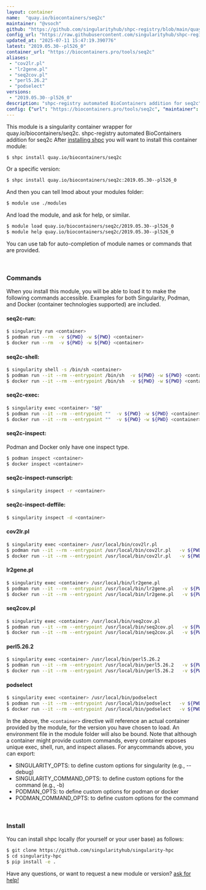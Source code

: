 ```yaml
---
layout: container
name:  "quay.io/biocontainers/seq2c"
maintainer: "@vsoch"
github: "https://github.com/singularityhub/shpc-registry/blob/main/quay.io/biocontainers/seq2c/container.yaml"
config_url: "https://raw.githubusercontent.com/singularityhub/shpc-registry/main/quay.io/biocontainers/seq2c/container.yaml"
updated_at: "2025-07-11 15:47:19.390776"
latest: "2019.05.30--pl526_0"
container_url: "https://biocontainers.pro/tools/seq2c"
aliases:
 - "cov2lr.pl"
 - "lr2gene.pl"
 - "seq2cov.pl"
 - "perl5.26.2"
 - "podselect"
versions:
 - "2019.05.30--pl526_0"
description: "shpc-registry automated BioContainers addition for seq2c"
config: {"url": "https://biocontainers.pro/tools/seq2c", "maintainer": "@vsoch", "description": "shpc-registry automated BioContainers addition for seq2c", "latest": {"2019.05.30--pl526_0": "sha256:b6af254e7b6caf197e5cdaf3f383fd7fd7d0a06023f07fe058acfeb3198732eb"}, "tags": {"2019.05.30--pl526_0": "sha256:b6af254e7b6caf197e5cdaf3f383fd7fd7d0a06023f07fe058acfeb3198732eb"}, "docker": "quay.io/biocontainers/seq2c", "aliases": {"cov2lr.pl": "/usr/local/bin/cov2lr.pl", "lr2gene.pl": "/usr/local/bin/lr2gene.pl", "seq2cov.pl": "/usr/local/bin/seq2cov.pl", "perl5.26.2": "/usr/local/bin/perl5.26.2", "podselect": "/usr/local/bin/podselect"}}
---
```


This module is a singularity container wrapper for quay.io/biocontainers/seq2c.
shpc-registry automated BioContainers addition for seq2c
After [installing shpc](#install) you will want to install this container module:


```bash
$ shpc install quay.io/biocontainers/seq2c
```

Or a specific version:

```bash
$ shpc install quay.io/biocontainers/seq2c:2019.05.30--pl526_0
```

And then you can tell lmod about your modules folder:

```bash
$ module use ./modules
```

And load the module, and ask for help, or similar.

```bash
$ module load quay.io/biocontainers/seq2c/2019.05.30--pl526_0
$ module help quay.io/biocontainers/seq2c/2019.05.30--pl526_0
```

You can use tab for auto-completion of module names or commands that are provided.

<br>

### Commands

When you install this module, you will be able to load it to make the following commands accessible.
Examples for both Singularity, Podman, and Docker (container technologies supported) are included.

#### seq2c-run:

```bash
$ singularity run <container>
$ podman run --rm  -v ${PWD} -w ${PWD} <container>
$ docker run --rm  -v ${PWD} -w ${PWD} <container>
```

#### seq2c-shell:

```bash
$ singularity shell -s /bin/sh <container>
$ podman run --it --rm --entrypoint /bin/sh  -v ${PWD} -w ${PWD} <container>
$ docker run --it --rm --entrypoint /bin/sh  -v ${PWD} -w ${PWD} <container>
```

#### seq2c-exec:

```bash
$ singularity exec <container> "$@"
$ podman run --it --rm --entrypoint ""  -v ${PWD} -w ${PWD} <container> "$@"
$ docker run --it --rm --entrypoint ""  -v ${PWD} -w ${PWD} <container> "$@"
```

#### seq2c-inspect:

Podman and Docker only have one inspect type.

```bash
$ podman inspect <container>
$ docker inspect <container>
```

#### seq2c-inspect-runscript:

```bash
$ singularity inspect -r <container>
```

#### seq2c-inspect-deffile:

```bash
$ singularity inspect -d <container>
```


#### cov2lr.pl

```bash
$ singularity exec <container> /usr/local/bin/cov2lr.pl
$ podman run --it --rm --entrypoint /usr/local/bin/cov2lr.pl   -v ${PWD} -w ${PWD} <container> -c " $@"
$ docker run --it --rm --entrypoint /usr/local/bin/cov2lr.pl   -v ${PWD} -w ${PWD} <container> -c " $@"
```


#### lr2gene.pl

```bash
$ singularity exec <container> /usr/local/bin/lr2gene.pl
$ podman run --it --rm --entrypoint /usr/local/bin/lr2gene.pl   -v ${PWD} -w ${PWD} <container> -c " $@"
$ docker run --it --rm --entrypoint /usr/local/bin/lr2gene.pl   -v ${PWD} -w ${PWD} <container> -c " $@"
```


#### seq2cov.pl

```bash
$ singularity exec <container> /usr/local/bin/seq2cov.pl
$ podman run --it --rm --entrypoint /usr/local/bin/seq2cov.pl   -v ${PWD} -w ${PWD} <container> -c " $@"
$ docker run --it --rm --entrypoint /usr/local/bin/seq2cov.pl   -v ${PWD} -w ${PWD} <container> -c " $@"
```


#### perl5.26.2

```bash
$ singularity exec <container> /usr/local/bin/perl5.26.2
$ podman run --it --rm --entrypoint /usr/local/bin/perl5.26.2   -v ${PWD} -w ${PWD} <container> -c " $@"
$ docker run --it --rm --entrypoint /usr/local/bin/perl5.26.2   -v ${PWD} -w ${PWD} <container> -c " $@"
```


#### podselect

```bash
$ singularity exec <container> /usr/local/bin/podselect
$ podman run --it --rm --entrypoint /usr/local/bin/podselect   -v ${PWD} -w ${PWD} <container> -c " $@"
$ docker run --it --rm --entrypoint /usr/local/bin/podselect   -v ${PWD} -w ${PWD} <container> -c " $@"
```



In the above, the `<container>` directive will reference an actual container provided
by the module, for the version you have chosen to load. An environment file in the
module folder will also be bound. Note that although a container
might provide custom commands, every container exposes unique exec, shell, run, and
inspect aliases. For anycommands above, you can export:

 - SINGULARITY_OPTS: to define custom options for singularity (e.g., --debug)
 - SINGULARITY_COMMAND_OPTS: to define custom options for the command (e.g., -b)
 - PODMAN_OPTS: to define custom options for podman or docker
 - PODMAN_COMMAND_OPTS: to define custom options for the command

<br>

### Install

You can install shpc locally (for yourself or your user base) as follows:

```bash
$ git clone https://github.com/singularityhub/singularity-hpc
$ cd singularity-hpc
$ pip install -e .
```

Have any questions, or want to request a new module or version? [ask for help!](https://github.com/singularityhub/singularity-hpc/issues)